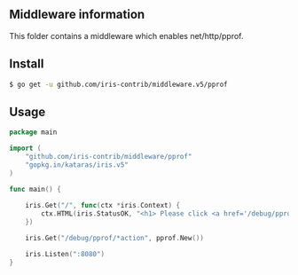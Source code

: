 ## Middleware information

This folder contains a middleware which enables net/http/pprof.


## Install

```sh
$ go get -u github.com/iris-contrib/middleware.v5/pprof
```

## Usage

```go
package main

import (
	"github.com/iris-contrib/middleware/pprof"
	"gopkg.in/kataras/iris.v5"
)

func main() {
  
	iris.Get("/", func(ctx *iris.Context) {
		ctx.HTML(iris.StatusOK, "<h1> Please click <a href='/debug/pprof'>here</a>")
	})

	iris.Get("/debug/pprof/*action", pprof.New())

	iris.Listen(":8080")
}

```

